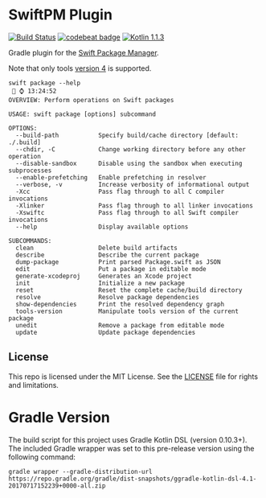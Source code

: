 # SwiftPM Plugin

[![Build Status](http://jenkins.log-g.co/buildStatus/icon?job=SwiftPM-Plugin)](http://jenkins.log-g.co/job/SwiftPM-Plugin/)
[![codebeat badge](https://codebeat.co/badges/7fcaa41d-d366-4904-8b7c-05ec91aebb85)](https://codebeat.co/projects/github-com-phatblat-swiftpm-plugin-master)
[![Kotlin 1.1.3](https://img.shields.io/badge/Kotlin-1.1.3-orange.svg?style=flat)](http://kotlinlang.org/)

Gradle plugin for the [Swift Package Manager](https://github.com/apple/swift-package-manager).

Note that only tools [version 4](https://github.com/apple/swift-package-manager/blob/master/Documentation/PackageDescriptionV4.md#packagedescription-api-version-4)
is supported.

```
swift package --help                                                                                                                                                                                                                                                                          ⌚️ 13:24:52
OVERVIEW: Perform operations on Swift packages

USAGE: swift package [options] subcommand

OPTIONS:
  --build-path           Specify build/cache directory [default: ./.build]
  --chdir, -C            Change working directory before any other operation
  --disable-sandbox      Disable using the sandbox when executing subprocesses
  --enable-prefetching   Enable prefetching in resolver
  --verbose, -v          Increase verbosity of informational output
  -Xcc                   Pass flag through to all C compiler invocations
  -Xlinker               Pass flag through to all linker invocations
  -Xswiftc               Pass flag through to all Swift compiler invocations
  --help                 Display available options

SUBCOMMANDS:
  clean                  Delete build artifacts
  describe               Describe the current package
  dump-package           Print parsed Package.swift as JSON
  edit                   Put a package in editable mode
  generate-xcodeproj     Generates an Xcode project
  init                   Initialize a new package
  reset                  Reset the complete cache/build directory
  resolve                Resolve package dependencies
  show-dependencies      Print the resolved dependency graph
  tools-version          Manipulate tools version of the current package
  unedit                 Remove a package from editable mode
  update                 Update package dependencies
```

## License

This repo is licensed under the MIT License. See the [LICENSE](LICENSE.md) file for rights and limitations.

# Gradle Version

The build script for this project uses Gradle Kotlin DSL (version 0.10.3+). The included Gradle wrapper was set to this pre-release version using the following command:

```
gradle wrapper --gradle-distribution-url https://repo.gradle.org/gradle/dist-snapshots/ggradle-kotlin-dsl-4.1-20170717152239+0000-all.zip
```
